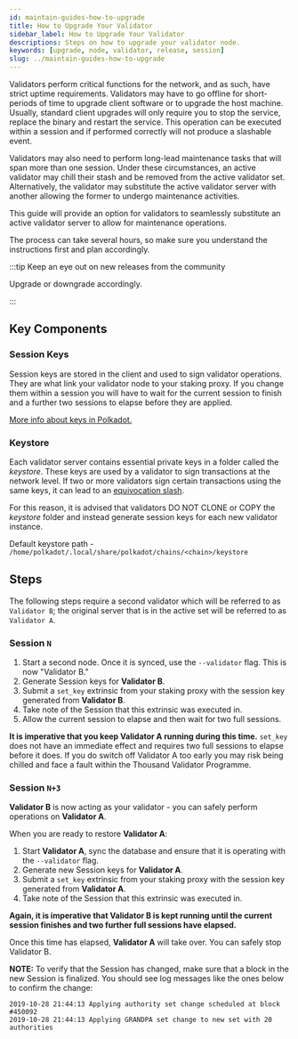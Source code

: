 ```yaml
---
id: maintain-guides-how-to-upgrade
title: How to Upgrade Your Validator
sidebar_label: How to Upgrade Your Validator
descriptions: Steps on how to upgrade your validator node.
keywords: [upgrade, node, validator, release, session]
slug: ../maintain-guides-how-to-upgrade
---
```


Validators perform critical functions for the network, and as such, have strict uptime requirements.
Validators may have to go offline for short-periods of time to upgrade client software or to upgrade
the host machine. Usually, standard client upgrades will only require you to stop the service,
replace the binary and restart the service. This operation can be executed within a session and if
performed correctly will not produce a slashable event.

Validators may also need to perform long-lead maintenance tasks that will span more than one
session. Under these circumstances, an active validator may chill their stash and be removed from
the active validator set. Alternatively, the validator may substitute the active validator server
with another allowing the former to undergo maintenance activities.

This guide will provide an option for validators to seamlessly substitute an active validator server
to allow for maintenance operations.

The process can take several hours, so make sure you understand the instructions first and plan
accordingly.

:::tip Keep an eye out on new releases from the community

Upgrade or downgrade accordingly.

:::

## Key Components

### Session Keys

Session keys are stored in the client and used to sign validator operations. They are what link your
validator node to your staking proxy. If you change them within a session you will have to wait for
the current session to finish and a further two sessions to elapse before they are applied.

[More info about keys in Polkadot.](../learn/learn-cryptography.md)

### Keystore

Each validator server contains essential private keys in a folder called the _keystore_. These keys
are used by a validator to sign transactions at the network level. If two or more validators sign
certain transactions using the same keys, it can lead to an
[equivocation slash](../learn/learn-staking.md/#slashing).

For this reason, it is advised that validators DO NOT CLONE or COPY the _keystore_ folder and
instead generate session keys for each new validator instance.

Default keystore path - `/home/polkadot/.local/share/polkadot/chains/<chain>/keystore`

## Steps

The following steps require a second validator which will be referred to as `Validator B`; the
original server that is in the active set will be referred to as `Validator A`.

### Session `N`

1. Start a second node. Once it is synced, use the `--validator` flag. This is now "Validator B."
2. Generate Session keys for **Validator B**.
3. Submit a `set_key` extrinsic from your staking proxy with the session key generated from
   **Validator B**.
4. Take note of the Session that this extrinsic was executed in.
5. Allow the current session to elapse and then wait for two full sessions.

**It is imperative that you keep Validator A running during this time.** `set_key` does not have an
immediate effect and requires two full sessions to elapse before it does. If you do switch off
Validator A too early you may risk being chilled and face a fault within the Thousand Validator
Programme.

### Session `N+3`

**Validator B** is now acting as your validator - you can safely perform operations on **Validator
A**.

When you are ready to restore **Validator A**:

1. Start **Validator A**, sync the database and ensure that it is operating with the `--validator`
   flag.
2. Generate new Session keys for **Validator A**.
3. Submit a `set_key` extrinsic from your staking proxy with the session key generated from
   **Validator A**.
4. Take note of the Session that this extrinsic was executed in.

**Again, it is imperative that Validator B is kept running until the current session finishes and
two further full sessions have elapsed.**

Once this time has elapsed, **Validator A** will take over. You can safely stop Validator B.

**NOTE:** To verify that the Session has changed, make sure that a block in the new Session is
finalized. You should see log messages like the ones below to confirm the change:

```
2019-10-28 21:44:13 Applying authority set change scheduled at block #450092
2019-10-28 21:44:13 Applying GRANDPA set change to new set with 20 authorities
```
